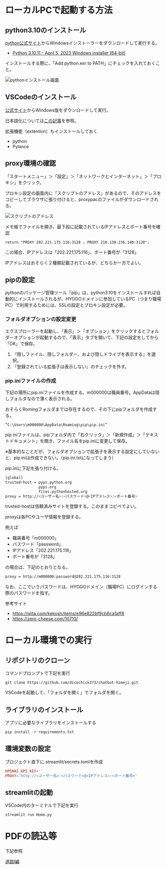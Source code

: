 # ローカルPCで起動する方法

## python3.10のインストール

[python公式サイト](https://www.python.org/downloads/windows/)からWindowsインストーラーをダウンロードして実行する。

- [Python 3.10.11 - April 5, 2023 Windows installer (64-bit)](https://www.python.org/ftp/python/3.10.11/python-3.10.11-amd64.exe)

インストールする際に、「Add python.exr to PATH」にチェックを入れておくこと。

![pythonインストール画面](img/python_install.PNG)

## VSCodeのインストール

[公式サイト](https://code.visualstudio.com/download)からWindows版をダウンロードして実行。

日本語化については[この記事](https://www.javadrive.jp/vscode/install/index4.html)を参照。

拡張機能（extention）もインストールしておく

- python
- Pylance

## proxy環境の確認

「スタートメニュー」＞「設定」＞「ネットワークとインターネット」＞「プロキシ」をクリック。

プロキシ設定の画面内に「スクリプトのアドレス」があるので、そのアドレスをコピーしてブラウザに張り付けると、proxypacのファイルがダウンロードされる。

![スクリプトのアドレス](img/proxy_01.PNG)

メモ帳でファイルを開き、最下段に記載されているIPアドレスとポート番号を確認

```
return "PROXY 202.221.175.116:3128 ; PROXY 210.130.236.140:3128";
```

この場合、IPアドレスは「202.221.175.116」、ポート番号が「3128」

IPアドレスはおそらく２種類記載されているが、どちらか一方でよい。

## pipの設定

pythonのパッケージ管理ツール「pip」は、python3.10をインストールすれば自動的にインストールされるが、HYOGOドメインに参加しているPC（つまり職場PC）で利用するためには、SSLの設定とプロキシ設定が必要。

### フォルダオプションの設定変更

エクスプローラーを起動し、「表示」＞「オプション」をクリックするとフォルダーオプションが起動するので、「表示」タブを開いて、下記の設定をしてから「OK」で保存。

1. 『隠しファイル、隠しフォルダー、および隠しドライブを表示する』を選択。
2. 『登録されている拡張子は表示しない』のチェックを外す。

### pip.iniファイルの作成

下記の場所にpip.iniファイルを作成する。m000000は職員番号。AppDataは隠しフォルダなので薄く表示される。

おそらくRomingフォルダまでは存在するので、その下にpipフォルダを作成する。

```
“C:\Users\m000000\AppData\Roaming\pip\pip.ini”
```

pip.iniファイルは、pipフォルダ内で「右クリック」＞「新規作成」＞「テキストドキュメント」を開き、ファイル名をpip.iniに変更して保存。

※基本的なことだが、フォルダオプションで拡張子を表示する設定にしていないと、pip.iniは作成できない。（pip.ini.txtになってしまう）

pip.iniに下記を張り付ける。

```bash
[global]
trusted-host = pypi.python.org
               pypi.org
               files.pythonhosted.org
proxy = http://<ユーザー名>:<パスワード>@<IPアドレス>:<ポート番号>
```
trusted-hostは信頼済みサイトを登録する。このままコピペでよい。

proxyは各PCやユーザ情報を登録する。

例えば

- 職員番号「m000000」
- パスワード「password」
- IPアドレス「202.221.175.116」
- ポート番号が「3128」

の場合は、下記のとおりとなる。

```bash
proxy = http://m000000:password@202.221.175.116:3128
```

なお、ここでいうパスワードは、HYOGOドメイン（職場PC）にログインする際のパスワードを指す。

参考サイト
- https://qiita.com/kekosh/items/e96e822bf9cb6ca1aff8
- https://zero-cheese.com/10710/


# ローカル環境での実行

## リポジトリのクローン

コマンドプロンプトで下記を実行

```
git clone https://github.com/dicechick373/chatbot-himeji.git
```

VSCodeを起動して、「フォルダを開く」でフォルダを開く。

## ライブラリのインストール

アプリに必要なライブラリをインストールする

```python
pip install -r requirements.txt
```


## 環境変数の設定

プロジェクト直下に.streamlit/secrets.tomlを作成

```toml
OPENAI_API_KEY=''
PROXY='http://<ユーザー名>:<パスワード>@<IPアドレス>:<ポート番号>'

```

## streamlitの起動

VSCode内のターミナルで下記を実行

```bash
streamlit run Home.py
```

# PDFの読込等

下記参照

[道路Ⅰ編](https://github.com/dicechick373/chatbot-himeji/blob/main/static/%E5%9C%9F%E6%9C%A8%E6%8A%80%E8%A1%93%E7%AE%A1%E7%90%86%E8%A6%8F%E7%A8%8B%E9%9B%86/%E9%81%93%E8%B7%AF%EF%BC%91%E7%B7%A8/README.md)

